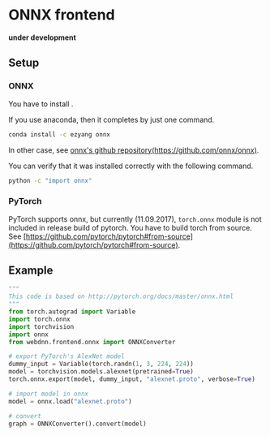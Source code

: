 # ONNX frontend

**under development**

## Setup

### ONNX

You have to install .

If you use anaconda, then it completes by just one command.

```bash
conda install -c ezyang onnx
```

In other case, see [onnx's github repository(https://github.com/onnx/onnx)](https://github.com/onnx/onnx).

You can verify that it was installed correctly with the following command.

```bash
python -c "import onnx"
```

### PyTorch

PyTorch supports onnx, but currently (11.09.2017), `torch.onnx` module is not included in release build of pytorch. 
You have to build torch from source. See [https://github.com/pytorch/pytorch#from-source](https://github.com/pytorch/pytorch#from-source).


## Example

```python
"""
This code is based on http://pytorch.org/docs/master/onnx.html
"""
from torch.autograd import Variable
import torch.onnx
import torchvision
import onnx
from webdnn.frontend.onnx import ONNXConverter

# export PyTorch's AlexNet model
dummy_input = Variable(torch.randn(1, 3, 224, 224))
model = torchvision.models.alexnet(pretrained=True)
torch.onnx.export(model, dummy_input, "alexnet.proto", verbose=True)

# import model in onnx
model = onnx.load("alexnet.proto")

# convert
graph = ONNXConverter().convert(model)
```
